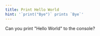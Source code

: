 ```yaml
---
title: Print Hello World
hint: '`print("Bye")` prints `Bye`'
---
```


Can you print "Hello World" to the console?

